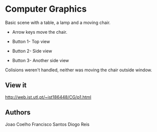 # Computer Graphics
Basic scene with a table, a lamp and a moving chair.

- Arrow keys move the chair.

- Button 1- Top view

- Button 2- Side view

- Button 3- Another side view

Colisions weren't handled, neither was moving the chair outside window.

## View it

http://web.ist.utl.pt/~ist186448/CG/p1.html

## Authors

Joao Coelho
Francisco Santos
Diogo Reis
